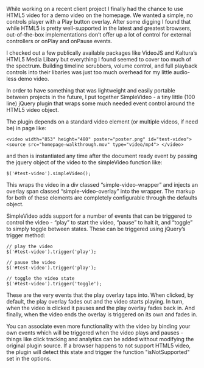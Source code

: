 While working on a recent client project I finally had the chance to use HTML5 video for a demo video on the homepage. We wanted a simple, no controls player with a Play button overlay. After some digging I found that while HTML5 is pretty well-supported in the latest and greatest browsers, out-of-the-box implementations don’t offer up a lot of control for external controllers or onPlay and onPause events.

I checked out a few publically available packages like VideoJS and Kaltura’s HTML5 Media Libary but everything I found seemed to cover too much of the spectrum. Building timeline scrubbers, volume control, and full playback controls into their libaries was just too much overhead for my little audio-less demo video.

In order to have something that was lightweight and easily portable between projects in the future, I put together SimpleVideo - a tiny little (100 line) jQuery plugin that wraps some much needed event control around the HTML5 video object.

The plugin depends on a standard video element (or multiple videos, if need be) in page like:

	<video width="853" height="480" poster="poster.png" id="test-video">
	<source src="homepage-walkthrough.mov" type="video/mp4"> </video>

and then is instantiated any time after the document ready event by passing the jquery object of the video to the simpleVideo function like:

	$('#test-video').simpleVideo();

This wraps the video in a div classed “simple-video-wrapper” and injects an overlay span classed “simple-video-overlay” into the wrapper. The markup for both of these elements are completely configurable through the defaults object.

SimpleVideo adds support for a number of events that can be triggered to control the video - “play” to start the video, “pause” to halt it, and “toggle” to simply toggle between states. These can be triggered using jQuery’s trigger method:

	// play the video
	$('#test-video').trigger('play');

	// pause the video
	$('#test-video').trigger('play');

	// toggle the video state
	$('#test-video').trigger('toggle');

These are the very events that the play overlay taps into. When clicked, by default, the play overlay fades out and the video starts playing. In turn, when the video is clicked it pauses and the play overlay fades back in. And finally, when the video ends the overlay is triggered on its own and fades in.

You can associate even more functionality with the video by binding your own events which will be triggered when the video plays and pauses - things like click tracking and analytics can be added without modifying the original plugin source. If a browser happens to not support HTML5 video, the plugin will detect this state and trigger the function "isNotSupported" set in the options.

